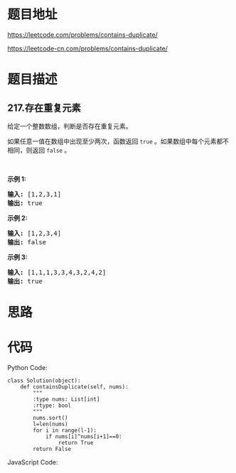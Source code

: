 # 题目地址
https://leetcode.com/problems/contains-duplicate/

https://leetcode-cn.com/problems/contains-duplicate/
# 题目描述
## 217.存在重复元素
<p>给定一个整数数组，判断是否存在重复元素。</p>

<p>如果任意一值在数组中出现至少两次，函数返回 <code>true</code> 。如果数组中每个元素都不相同，则返回 <code>false</code> 。</p>

<p>&nbsp;</p>

<p><strong>示例 1:</strong></p>

<pre><strong>输入:</strong> [1,2,3,1]
<strong>输出:</strong> true</pre>

<p><strong>示例 2:</strong></p>

<pre><strong>输入: </strong>[1,2,3,4]
<strong>输出:</strong> false</pre>

<p><strong>示例&nbsp;3:</strong></p>

<pre><strong>输入: </strong>[1,1,1,3,3,4,3,2,4,2]
<strong>输出:</strong> true</pre>

# 思路

# 代码
Python Code:

```
class Solution(object):
    def containsDuplicate(self, nums):
        """
        :type nums: List[int]
        :rtype: bool
        """
        nums.sort()
        l=len(nums)
        for i in range(l-1):
            if nums[i]^nums[i+1]==0:
                return True
        return False
```
JavaScript Code:

```

```
